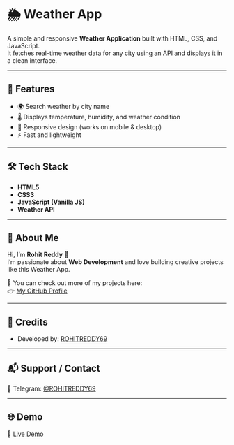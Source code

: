 # 🌦️ Weather App

A simple and responsive **Weather Application** built with HTML, CSS, and JavaScript.  
It fetches real-time weather data for any city using an API and displays it in a clean interface.  

---

## 🚀 Features
- 🌍 Search weather by city name  
- 🌡️ Displays temperature, humidity, and weather condition  
- 📱 Responsive design (works on mobile & desktop)  
- ⚡ Fast and lightweight  

---

## 🛠️ Tech Stack
- **HTML5**  
- **CSS3**  
- **JavaScript (Vanilla JS)**  
- **Weather API**  

---

## 📖 About Me
Hi, I’m **Rohit Reddy** 👋  
I’m passionate about **Web Development** and love building creative projects like this Weather App.  

🔗 You can check out more of my projects here:  
👉 [My GitHub Profile](https://github.com/ROHITREDDY69)

---

## 🙌 Credits
- Developed by: [ROHITREDDY69](https://github.com/ROHITREDDY69)

---

## 📬 Support / Contact
💬 Telegram: [@ROHITREDDY69](https://t.me/ROHITREDDY69)

---

## 🌐 Demo
🔗 [Live Demo](https://ROHITREDDY69.github.io/Weather-App/)
